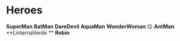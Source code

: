 # Heroes

**SuperMan**
**BatMan**
**DareDevil**
**AquaMan**
**WonderWoman** 😉
**AntMan**
**LinternaVerde **
**Robin**

